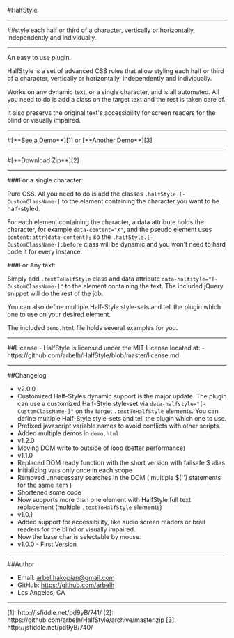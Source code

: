 #HalfStyle
<hr/>
##style each half or third of a character, vertically or horizontally, independently and individually.
<hr/>
An easy to use plugin.

HalfStyle is a set of advanced CSS rules that allow styling each half or third of a character, vertically or horizontally, independently and individually.

Works on any dynamic text, or a single character, and is all automated. All you need to do is add a class on the target text and the rest is taken care of.

It also preservs the original text's accessibility for screen readers for the blind or visually impaired.
<hr/>
#[**See a Demo**][1] or [**Another Demo**][3]
<hr/>
#[**Download Zip**][2]
<hr/>
###For a single character:

Pure CSS. All you need to do is add the classes `.halfStyle [-CustomClassName-]` to the element containing the character you want to be half-styled.

For each element containing the character, a data attribute holds the character, for example `data-content="X"`, and the pseudo element uses `content:attr(data-content);` so the `.halfStyle.[-CustomClassName-]:before` class will be dynamic and you won't need to hard code it for every instance.

###For Any text:

Simply add `.textToHalfStyle` class and data attribute `data-halfstyle="[-CustomClassName-]"` to the element containing the text.
The included jQuery snippet will do the rest of the job.

You can also define multiple Half-Style style-sets and tell the plugin which one to use on your desired element.

The included `demo.html` file holds several examples for you.
<hr/>
##License
- HalfStyle is licensed under the MIT License located at:
- https://github.com/arbelh/HalfStyle/blob/master/license.md
<hr/>

##Changelog
- v2.0.0
 - Customized Half-Styles dynamic support is the major update. The plugin can use a customized Half-Style style-set via `data-halfstyle="[-CustomClassName-]"` on the target `.textToHalfStyle` elements. You can define multiple Half-Style style-sets and tell the plugin which one to use.
 - Prefixed javascript variable names to avoid conflicts with other scripts.
 - Added multiple demos in `demo.html`
- v1.2.0
 - Moving DOM write to outside of loop (better performance)
- v1.1.0
 - Replaced DOM ready function with the short version with failsafe $ alias
 - Initializing vars only once in each scope
 - Removed unnecessary searches in the DOM ( multiple $('') statements for the same item )
 - Shortened some code
 - Now supports more than one element with HalfStyle full text replacement (multiple `.textToHalfStyle` elements)
- v1.0.1
 - Added support for accessibility, like audio screen readers or brail readers for the blind or visually impaired.
 - Now the base char is selectable by mouse.
- v1.0.0 - First Version
<hr/>

##Author
- Email: arbel.hakopian@gmail.com
- GitHub: https://github.com/arbelh
- Los Angeles, CA
<hr/>
[1]: http://jsfiddle.net/pd9yB/741/
[2]: https://github.com/arbelh/HalfStyle/archive/master.zip
[3]: http://jsfiddle.net/pd9yB/740/